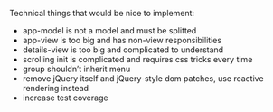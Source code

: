 Technical things that would be nice to implement:

- app-model is not a model and must be splitted
- app-view is too big and has non-view responsibilities
- details-view is too big and complicated to understand
- scrolling init is complicated and requires css tricks every time
- group shouldn’t inherit menu
- remove jQuery itself and jQuery-style dom patches, use reactive rendering instead
- increase test coverage